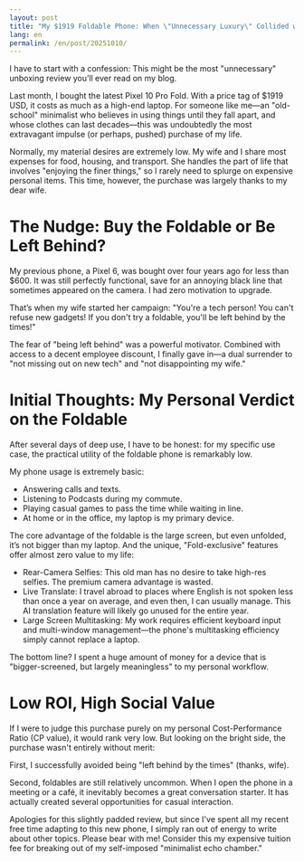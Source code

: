```yaml
---
layout: post
title: "My $1919 Foldable Phone: When \"Unnecessary Luxury\" Collided with My Minimalist Life"
lang: en
permalink: /en/post/20251010/
---
```

I have to start with a confession: This might be the most "unnecessary" unboxing review you’ll ever read on my blog.

Last month, I bought the latest Pixel 10 Pro Fold. With a price tag of $1919 USD, it costs as much as a high-end laptop. For someone like me—an "old-school" minimalist who believes in using things until they fall apart, and whose clothes can last decades—this was undoubtedly the most extravagant impulse (or perhaps, pushed) purchase of my life.

Normally, my material desires are extremely low. My wife and I share most expenses for food, housing, and transport. She handles the part of life that involves "enjoying the finer things," so I rarely need to splurge on expensive personal items. This time, however, the purchase was largely thanks to my dear wife.

# The Nudge: Buy the Foldable or Be Left Behind?

My previous phone, a Pixel 6, was bought over four years ago for less than $600. It was still perfectly functional, save for an annoying black line that sometimes appeared on the camera. I had zero motivation to upgrade.

That’s when my wife started her campaign: "You're a tech person! You can't refuse new gadgets! If you don't try a foldable, you'll be left behind by the times!"

The fear of "being left behind" was a powerful motivator. Combined with access to a decent employee discount, I finally gave in—a dual surrender to "not missing out on new tech" and "not disappointing my wife."

# Initial Thoughts: My Personal Verdict on the Foldable

After several days of deep use, I have to be honest: for my specific use case, the practical utility of the foldable phone is remarkably low.

My phone usage is extremely basic:

* Answering calls and texts.
* Listening to Podcasts during my commute.
* Playing casual games to pass the time while waiting in line.
* At home or in the office, my laptop is my primary device.

The core advantage of the foldable is the large screen, but even unfolded, it’s not bigger than my laptop. And the unique, "Fold-exclusive" features offer almost zero value to my life:

* Rear-Camera Selfies: This old man has no desire to take high-res selfies. The premium camera advantage is wasted.
* Live Translate: I travel abroad to places where English is not spoken less than once a year on average, and even then, I can usually manage. This AI translation feature will likely go unused for the entire year.
* Large Screen Multitasking: My work requires efficient keyboard input and multi-window management—the phone's multitasking efficiency simply cannot replace a laptop.

The bottom line? I spent a huge amount of money for a device that is "bigger-screened, but largely meaningless" to my personal workflow.

# Low ROI, High Social Value

If I were to judge this purchase purely on my personal Cost-Performance Ratio (CP value), it would rank very low. But looking on the bright side, the purchase wasn't entirely without merit:

First, I successfully avoided being "left behind by the times" (thanks, wife).

Second, foldables are still relatively uncommon. When I open the phone in a meeting or a café, it inevitably becomes a great conversation starter. It has actually created several opportunities for casual interaction.

Apologies for this slightly padded review, but since I've spent all my recent free time adapting to this new phone, I simply ran out of energy to write about other topics. Please bear with me! Consider this my expensive tuition fee for breaking out of my self-imposed "minimalist echo chamber."
